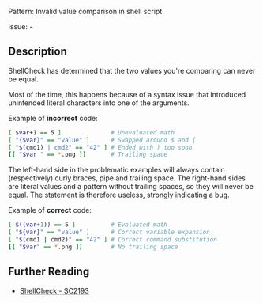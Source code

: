 Pattern: Invalid value comparison in shell script

Issue: -

## Description

ShellCheck has determined that the two values you're comparing can never be equal. 

Most of the time, this happens because of a syntax issue that introduced unintended literal characters into one of the arguments.

Example of **incorrect** code:

```sh
[ $var+1 == 5 ]              # Unevaluated math
[ "{$var}" == "value" ]      # Swapped around $ and {
[ "$(cmd1) | cmd2" == "42" ] # Ended with ) too soon
[[ "$var " == *.png ]]       # Trailing space
```

The left-hand side in the problematic examples will always contain (respectively) curly braces, pipe and trailing space. The right-hand sides are literal values and a pattern without trailing spaces, so they will never be equal. The statement is therefore useless, strongly indicating a bug.

Example of **correct** code:

```sh
[ $((var+1)) == 5 ]          # Evaluated math
[ "${var}" == "value" ]      # Correct variable expansion
[ "$(cmd1 | cmd2)" == "42" ] # Correct command substitution
[[ "$var" == *.png ]]        # No trailing space
```

## Further Reading

* [ShellCheck - SC2193](https://github.com/koalaman/shellcheck/wiki/SC2193)
